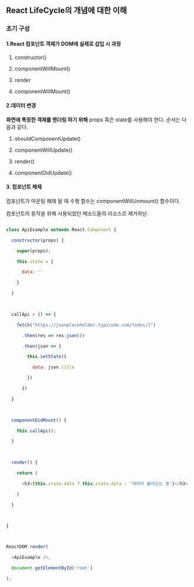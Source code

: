 ## React LifeCycle의 개념에 대한 이해


### 초기 구성

#### 1.React 컴포넌트 객체가 DOM에 실제로 삽입 시 과정

1) constructor()

2) componentWillMount()

3) render

4) componentWillMount()


#### 2.데이터 변경

**화면에 특정한 객체를 렌더링 하기 위해** props 혹은 state를 사용해야 한다. 순서는 다음과 같다.

1) shouldComponentUpdate()

2) componentWillUpdate()

3) render()

4) componentDidUpdate()


#### 3. 컴포넌트 해제

컴포넌트가 마운팅 해제 될 때 수행 함수는 componentWillUnmount() 함수이다. 

컴포넌트의 동작을 위해 사용되었던 메소드들의 리소스르 제거하낟. 




``` javascript

class ApiExample extends React.Component {

  constructor(props) {

    super(props);

    this.state = {

      data: ''

    }

  }

  

  callApi = () => {

    fetch("https://jsonplaceholder.typicode.com/todos/1")

      .then(res => res.json())

      .then(json => {

        this.setState({

          data: json.title

        })

      })

  }

  

  componentDidMount() {

    this.callApi();

  }

  

  render() {

    return (

      <h3>{this.state.data ? this.state.data : '데이터 불러오는 중'}</h3>

    )

  }

  

}



ReactDOM.render(

  <ApiExample />, 

  document.getElementById('root')

);



```
